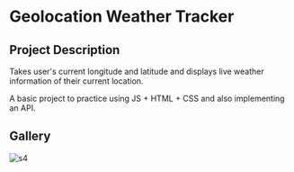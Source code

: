 # Geolocation Weather Tracker

## Project Description 

Takes user's current longitude and latitude and displays live weather information of their current location.

A basic project to practice using JS + HTML + CSS and also implementing an API.

## Gallery

![s4](https://user-images.githubusercontent.com/85619458/165883086-ac609394-12b7-458b-a40b-aa2da2240830.PNG)
